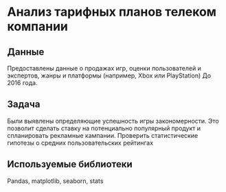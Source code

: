 # Анализ тарифных планов телеком компании
## Данные
Предоставлены данные о продажах игр, оценки пользователей и экспертов, жанры и платформы (например, Xbox или PlayStation) До 2016 года. 
## Задача
Были выявлены определяющие успешность игры закономерности. Это позволит сделать ставку на потенциально популярный продукт и спланировать рекламные кампании. 
Проверить статистические гипотезы о средних пользовательских рейтингах
## Используемые библиотеки
Pandas, matplotlib, seaborn, stats
